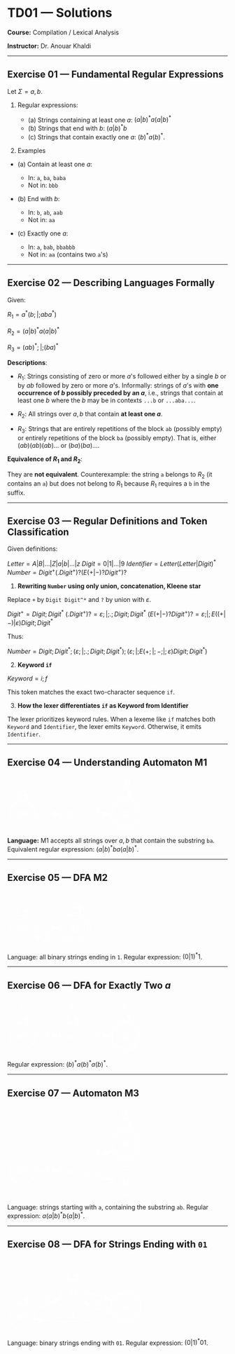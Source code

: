 <style>
/* Remove the white background from the initial polygon */
polygon[fill="white"] {
  fill: none !important;
}

/* Style for all path and ellipse elements (lines, arrows, circles) */
.graph path, .graph ellipse {
  stroke: white !important;
  fill: none !important; /* Ensures state fills are transparent/none */
}

/* Style for all text (state names, transition symbols) */
.graph text {
  fill: white !important;
}

/* Specific fix for final state rings and arrow heads */
.graph polygon[fill="black"] {
  fill: white !important;
  stroke: white !important;
}
</style>

# TD01 — Solutions

**Course:** Compilation / Lexical Analysis

**Instructor:** Dr. Anouar Khaldi

---

## Exercise 01 — Fundamental Regular Expressions

Let $\Sigma = {a,b}$.

1. Regular expressions:

   * (a) Strings containing at least one $a$:
     $(a|b)^* a (a|b)^*$
   * (b) Strings that end with $b$:
     $(a|b)^* b$
   * (c) Strings that contain exactly one $a$: $(b)^* a (b)^*$.

2. Examples

* (a) Contain at least one $a$:

  * In: `a`, `ba`, `baba`
  * Not in: `bbb`

* (b) End with $b$:

  * In: `b`, `ab`, `aab`
  * Not in: `aa`

* (c) Exactly one $a$:

  * In: `a`, `bab`, `bbabbb`
  * Not in: `aa` (contains two `a`'s)

---

## Exercise 02 — Describing Languages Formally

Given:

$R_1 = a^*(b ;|; a b a^*)$

$R_2 = (a | b)^* a (a | b)^*$

$R_3 = (a b)^* ;|; (b a)^*$

**Descriptions**:

* $R_1$: Strings consisting of zero or more $a$'s followed either by a single $b$ or by $a b$ followed by zero or more $a$'s. Informally: strings of $a$'s with **one occurrence of $b$ possibly preceded by an $a$**, i.e., strings that contain at least one $b$ where the $b$ may be in contexts `...b` or `...aba...`.

* $R_2$: All strings over ${a,b}$ that contain **at least one $a$**.

* $R_3$: Strings that are entirely repetitions of the block `ab` (possibly empty) or entirely repetitions of the block `ba` (possibly empty). That is, either $(ab)(ab)(ab)...$ or $(ba)(ba)...$.

**Equivalence of $R_1$ and $R_2$**:

They are **not equivalent**. Counterexample: the string `a` belongs to $R_2$ (it contains an `a`) but does not belong to $R_1$ because $R_1$ requires a `b` in the suffix.

---

## Exercise 03 — Regular Definitions and Token Classification

Given definitions:

$Letter = A | B | \dots | Z | a | b | \dots | z$
$Digit = 0 | 1 | \dots | 9$
$Identifier = Letter (Letter | Digit)^*$
$Number = Digit^+ (. Digit^+)? (E (+ | -)? Digit^+)?$

1. **Rewriting `Number` using only union, concatenation, Kleene star**

Replace `+` by `Digit Digit^*` and `?` by union with $\varepsilon$.

$Digit^+ = Digit ; Digit^*$
$(. Digit^+)? = \varepsilon ;|; . ; Digit ; Digit^*$
$(E(+|-) ? Digit^+)? = \varepsilon ;|; E ( ( + | - ) | \varepsilon ) Digit ; Digit^*$

Thus:

$Number = Digit ; Digit^* ; (\varepsilon ; | ; . ; Digit ; Digit^*) ; (\varepsilon ; | ; E ( + ; | ; - ; | ; \varepsilon ) Digit ; Digit^*)$

2. **Keyword `if`**

$Keyword = i; f$

This token matches the exact two-character sequence `if`.

3. **How the lexer differentiates `if` as Keyword from Identifier**

The lexer prioritizes keyword rules. When a lexeme like `if` matches both `Keyword` and `Identifier`, the lexer emits `Keyword`. Otherwise, it emits `Identifier`.

---

## Exercise 04 — Understanding Automaton M1

<svg xmlns="http://www.w3.org/2000/svg" xmlns:xlink="http://www.w3.org/1999/xlink" width="232pt" height="94pt" viewBox="0.00 0.00 232.00 94.00">
<g id="graph0" class="graph" transform="scale(1 1) rotate(0) translate(4 90.36)">
<title>M1</title>
<polygon fill="white" stroke="none" points="-4,4 -4,-90.36 227.88,-90.36 227.88,4 -4,4"/>
<!-- q0 -->
<g id="node1" class="node">
<title>q0</title>
<ellipse fill="none" stroke="black" cx="21.78" cy="-25.78" rx="21.78" ry="21.78"/>
<text xml:space="preserve" text-anchor="middle" x="21.78" y="-21.58" font-family="Helvetica,sans-Serif" font-size="14.00">q0</text>
</g>
<!-- q0&#45;&gt;q0 -->
<g id="edge1" class="edge">
<title>q0-&gt;q0</title>
<path fill="none" stroke="black" d="M13.9,-46.24C12.81,-56.45 15.44,-65.56 21.78,-65.56 25.54,-65.56 28,-62.35 29.14,-57.6"/>
<polygon fill="black" stroke="black" points="32.63,-57.9 29.58,-47.76 25.64,-57.59 32.63,-57.9"/>
<text xml:space="preserve" text-anchor="middle" x="21.78" y="-69.76" font-family="Times,serif" font-size="14.00">a</text>
</g>
<!-- q1 -->
<g id="node2" class="node">
<title>q1</title>
<ellipse fill="none" stroke="black" cx="108.33" cy="-25.78" rx="21.78" ry="21.78"/>
<text xml:space="preserve" text-anchor="middle" x="108.33" y="-21.58" font-family="Helvetica,sans-Serif" font-size="14.00">q1</text>
</g>
<!-- q0&#45;&gt;q1 -->
<g id="edge2" class="edge">
<title>q0-&gt;q1</title>
<path fill="none" stroke="black" d="M43.68,-25.78C53.06,-25.78 64.35,-25.78 74.79,-25.78"/>
<polygon fill="black" stroke="black" points="74.57,-29.28 84.57,-25.78 74.57,-22.28 74.57,-29.28"/>
<text xml:space="preserve" text-anchor="middle" x="65.06" y="-29.98" font-family="Times,serif" font-size="14.00">b</text>
</g>
<!-- q2 -->
<g id="node3" class="node">
<title>q2</title>
<ellipse fill="none" stroke="black" cx="198.1" cy="-25.78" rx="21.78" ry="21.78"/>
<ellipse fill="none" stroke="black" cx="198.1" cy="-25.78" rx="25.78" ry="25.78"/>
<text xml:space="preserve" text-anchor="middle" x="198.1" y="-21.58" font-family="Helvetica,sans-Serif" font-size="14.00">q2</text>
</g>
<!-- q1&#45;&gt;q2 -->
<g id="edge3" class="edge">
<title>q1-&gt;q2</title>
<path fill="none" stroke="black" d="M130.58,-25.78C139.65,-25.78 150.49,-25.78 160.77,-25.78"/>
<polygon fill="black" stroke="black" points="160.49,-29.28 170.49,-25.78 160.49,-22.28 160.49,-29.28"/>
<text xml:space="preserve" text-anchor="middle" x="151.22" y="-29.98" font-family="Times,serif" font-size="14.00">a</text>
</g>
<!-- q2&#45;&gt;q2 -->
<g id="edge4" class="edge">
<title>q2-&gt;q2</title>
<path fill="none" stroke="black" d="M189.39,-50.53C188.79,-60.83 191.69,-69.56 198.1,-69.56 201.91,-69.56 204.48,-66.48 205.81,-61.82"/>
<polygon fill="black" stroke="black" points="209.28,-62.31 206.68,-52.04 202.31,-61.69 209.28,-62.31"/>
<text xml:space="preserve" text-anchor="middle" x="198.1" y="-73.76" font-family="Times,serif" font-size="14.00">a,b</text>
</g>
</g>
</svg>

**Language:** M1 accepts all strings over ${a,b}$ that contain the substring `ba`.
Equivalent regular expression: $(a|b)^* b a (a|b)^*$.

---

## Exercise 05 — DFA M2

<svg xmlns="http://www.w3.org/2000/svg" xmlns:xlink="http://www.w3.org/1999/xlink" width="146pt" height="94pt" viewBox="0.00 0.00 146.00 94.00">
<g id="graph0" class="graph" transform="scale(1 1) rotate(0) translate(4 90.36)">
<title>M2</title>
<polygon fill="white" stroke="none" points="-4,4 -4,-90.36 142.11,-90.36 142.11,4 -4,4"/>
<!-- q0 -->
<g id="node1" class="node">
<title>q0</title>
<ellipse fill="none" stroke="black" cx="21.78" cy="-25.78" rx="21.78" ry="21.78"/>
<text xml:space="preserve" text-anchor="middle" x="21.78" y="-21.58" font-family="Helvetica,sans-Serif" font-size="14.00">q0</text>
</g>
<!-- q0&#45;&gt;q0 -->
<g id="edge2" class="edge">
<title>q0-&gt;q0</title>
<path fill="none" stroke="black" d="M13.9,-46.24C12.81,-56.45 15.44,-65.56 21.78,-65.56 25.54,-65.56 28,-62.35 29.14,-57.6"/>
<polygon fill="black" stroke="black" points="32.63,-57.9 29.58,-47.76 25.64,-57.59 32.63,-57.9"/>
<text xml:space="preserve" text-anchor="middle" x="21.78" y="-69.76" font-family="Times,serif" font-size="14.00">0</text>
</g>
<!-- q1 -->
<g id="node2" class="node">
<title>q1</title>
<ellipse fill="none" stroke="black" cx="112.33" cy="-25.78" rx="21.78" ry="21.78"/>
<ellipse fill="none" stroke="black" cx="112.33" cy="-25.78" rx="25.78" ry="25.78"/>
<text xml:space="preserve" text-anchor="middle" x="112.33" y="-21.58" font-family="Helvetica,sans-Serif" font-size="14.00">q1</text>
</g>
<!-- q0&#45;&gt;q1 -->
<g id="edge1" class="edge">
<title>q0-&gt;q1</title>
<path fill="none" stroke="black" d="M43.76,-25.78C52.98,-25.78 64.08,-25.78 74.59,-25.78"/>
<polygon fill="black" stroke="black" points="74.57,-29.28 84.57,-25.78 74.57,-22.28 74.57,-29.28"/>
<text xml:space="preserve" text-anchor="middle" x="65.06" y="-29.98" font-family="Times,serif" font-size="14.00">1</text>
</g>
<!-- q1&#45;&gt;q0 -->
<g id="edge4" class="edge">
<title>q1-&gt;q0</title>
<path fill="none" stroke="black" d="M90.98,-10.75C82.14,-5.95 71.55,-2.47 61.56,-4.98 57.93,-5.89 54.26,-7.22 50.72,-8.76"/>
<polygon fill="black" stroke="black" points="49.27,-5.57 41.91,-13.19 52.42,-11.82 49.27,-5.57"/>
<text xml:space="preserve" text-anchor="middle" x="65.06" y="-9.18" font-family="Times,serif" font-size="14.00">0</text>
</g>
<!-- q1&#45;&gt;q1 -->
<g id="edge3" class="edge">
<title>q1-&gt;q1</title>
<path fill="none" stroke="black" d="M103.55,-50.53C102.94,-60.83 105.87,-69.56 112.33,-69.56 116.17,-69.56 118.76,-66.48 120.11,-61.82"/>
<polygon fill="black" stroke="black" points="123.58,-62.31 120.99,-52.04 116.61,-61.69 123.58,-62.31"/>
<text xml:space="preserve" text-anchor="middle" x="112.33" y="-73.76" font-family="Times,serif" font-size="14.00">1</text>
</g>
</g>
</svg>

Language: all binary strings ending in `1`.
Regular expression: $(0|1)^* 1$.

---

## Exercise 06 — DFA for Exactly Two $a$

<svg xmlns="http://www.w3.org/2000/svg" xmlns:xlink="http://www.w3.org/1999/xlink" width="231pt" height="94pt" viewBox="0.00 0.00 231.00 94.00">
<g id="graph0" class="graph" transform="scale(1 1) rotate(0) translate(4 90.36)">
<title>M2</title>
<polygon fill="white" stroke="none" points="-4,4 -4,-90.36 227.1,-90.36 227.1,4 -4,4"/>
<!-- q0 -->
<g id="node1" class="node">
<title>q0</title>
<ellipse fill="none" stroke="black" cx="21.78" cy="-25.78" rx="21.78" ry="21.78"/>
<text xml:space="preserve" text-anchor="middle" x="21.78" y="-21.58" font-family="Helvetica,sans-Serif" font-size="14.00">q0</text>
</g>
<!-- q0&#45;&gt;q0 -->
<g id="edge1" class="edge">
<title>q0-&gt;q0</title>
<path fill="none" stroke="black" d="M13.97,-46.24C12.89,-56.45 15.5,-65.56 21.78,-65.56 25.51,-65.56 27.94,-62.35 29.07,-57.6"/>
<polygon fill="black" stroke="black" points="32.56,-57.9 29.51,-47.76 25.57,-57.59 32.56,-57.9"/>
<text xml:space="preserve" text-anchor="middle" x="21.78" y="-69.76" font-family="Times,serif" font-size="14.00">b</text>
</g>
<!-- q1 -->
<g id="node2" class="node">
<title>q1</title>
<ellipse fill="none" stroke="black" cx="107.55" cy="-25.78" rx="21.78" ry="21.78"/>
<text xml:space="preserve" text-anchor="middle" x="107.55" y="-21.58" font-family="Helvetica,sans-Serif" font-size="14.00">q1</text>
</g>
<!-- q0&#45;&gt;q1 -->
<g id="edge2" class="edge">
<title>q0-&gt;q1</title>
<path fill="none" stroke="black" d="M43.92,-25.78C53.04,-25.78 63.93,-25.78 74.05,-25.78"/>
<polygon fill="black" stroke="black" points="73.9,-29.28 83.9,-25.78 73.9,-22.28 73.9,-29.28"/>
<text xml:space="preserve" text-anchor="middle" x="64.66" y="-29.98" font-family="Times,serif" font-size="14.00">a</text>
</g>
<!-- q1&#45;&gt;q1 -->
<g id="edge3" class="edge">
<title>q1-&gt;q1</title>
<path fill="none" stroke="black" d="M99.74,-46.24C98.66,-56.45 101.27,-65.56 107.55,-65.56 111.28,-65.56 113.71,-62.35 114.84,-57.6"/>
<polygon fill="black" stroke="black" points="118.33,-57.9 115.28,-47.76 111.34,-57.59 118.33,-57.9"/>
<text xml:space="preserve" text-anchor="middle" x="107.55" y="-69.76" font-family="Times,serif" font-size="14.00">b</text>
</g>
<!-- q2 -->
<g id="node3" class="node">
<title>q2</title>
<ellipse fill="none" stroke="black" cx="197.32" cy="-25.78" rx="21.78" ry="21.78"/>
<ellipse fill="none" stroke="black" cx="197.32" cy="-25.78" rx="25.78" ry="25.78"/>
<text xml:space="preserve" text-anchor="middle" x="197.32" y="-21.58" font-family="Helvetica,sans-Serif" font-size="14.00">q2</text>
</g>
<!-- q1&#45;&gt;q2 -->
<g id="edge4" class="edge">
<title>q1-&gt;q2</title>
<path fill="none" stroke="black" d="M129.79,-25.78C138.86,-25.78 149.71,-25.78 159.98,-25.78"/>
<polygon fill="black" stroke="black" points="159.7,-29.28 169.7,-25.78 159.7,-22.28 159.7,-29.28"/>
<text xml:space="preserve" text-anchor="middle" x="150.43" y="-29.98" font-family="Times,serif" font-size="14.00">a</text>
</g>
<!-- q2&#45;&gt;q2 -->
<g id="edge5" class="edge">
<title>q2-&gt;q2</title>
<path fill="none" stroke="black" d="M188.6,-50.53C188,-60.83 190.91,-69.56 197.32,-69.56 201.12,-69.56 203.69,-66.48 205.03,-61.82"/>
<polygon fill="black" stroke="black" points="208.5,-62.31 205.9,-52.04 201.53,-61.69 208.5,-62.31"/>
<text xml:space="preserve" text-anchor="middle" x="197.32" y="-73.76" font-family="Times,serif" font-size="14.00">b</text>
</g>
</g>
</svg>

Regular expression: $(b)^* a (b)^* a (b)^*$.

---

## Exercise 07 — Automaton M3

<svg xmlns="http://www.w3.org/2000/svg" xmlns:xlink="http://www.w3.org/1999/xlink" width="232pt" height="156pt" viewBox="0.00 0.00 232.00 156.00">
<g id="graph0" class="graph" transform="scale(1 1) rotate(0) translate(4 152.36)">
<title>M3</title>
<polygon fill="white" stroke="none" points="-4,4 -4,-152.36 227.88,-152.36 227.88,4 -4,4"/>
<!-- q0 -->
<g id="node1" class="node">
<title>q0</title>
<ellipse fill="none" stroke="black" cx="21.78" cy="-41.78" rx="21.78" ry="21.78"/>
<text xml:space="preserve" text-anchor="middle" x="21.78" y="-37.58" font-family="Helvetica,sans-Serif" font-size="14.00">q0</text>
</g>
<!-- q1 -->
<g id="node2" class="node">
<title>q1</title>
<ellipse fill="none" stroke="black" cx="107.55" cy="-41.78" rx="21.78" ry="21.78"/>
<text xml:space="preserve" text-anchor="middle" x="107.55" y="-37.58" font-family="Helvetica,sans-Serif" font-size="14.00">q1</text>
</g>
<!-- q0&#45;&gt;q1 -->
<g id="edge1" class="edge">
<title>q0-&gt;q1</title>
<path fill="none" stroke="black" d="M43.92,-41.78C53.04,-41.78 63.93,-41.78 74.05,-41.78"/>
<polygon fill="black" stroke="black" points="73.9,-45.28 83.9,-41.78 73.9,-38.28 73.9,-45.28"/>
<text xml:space="preserve" text-anchor="middle" x="64.66" y="-45.98" font-family="Times,serif" font-size="14.00">a</text>
</g>
<!-- q2 -->
<g id="node3" class="node">
<title>q2</title>
<ellipse fill="none" stroke="black" cx="198.1" cy="-87.78" rx="21.78" ry="21.78"/>
<ellipse fill="none" stroke="black" cx="198.1" cy="-87.78" rx="25.78" ry="25.78"/>
<text xml:space="preserve" text-anchor="middle" x="198.1" y="-83.58" font-family="Helvetica,sans-Serif" font-size="14.00">q2</text>
</g>
<!-- q1&#45;&gt;q2 -->
<g id="edge2" class="edge">
<title>q1-&gt;q2</title>
<path fill="none" stroke="black" d="M127.33,-51.53C138.12,-57.14 151.97,-64.33 164.48,-70.83"/>
<polygon fill="black" stroke="black" points="162.75,-73.88 173.24,-75.38 165.98,-67.67 162.75,-73.88"/>
<text xml:space="preserve" text-anchor="middle" x="150.83" y="-68.98" font-family="Times,serif" font-size="14.00">b</text>
</g>
<!-- q3 -->
<g id="node4" class="node">
<title>q3</title>
<ellipse fill="none" stroke="black" cx="198.1" cy="-21.78" rx="21.78" ry="21.78"/>
<text xml:space="preserve" text-anchor="middle" x="198.1" y="-17.58" font-family="Helvetica,sans-Serif" font-size="14.00">q3</text>
</g>
<!-- q1&#45;&gt;q3 -->
<g id="edge3" class="edge">
<title>q1-&gt;q3</title>
<path fill="none" stroke="black" d="M129.09,-37.14C139.85,-34.71 153.27,-31.68 165.34,-28.95"/>
<polygon fill="black" stroke="black" points="165.91,-32.41 174.89,-26.79 164.37,-25.58 165.91,-32.41"/>
<text xml:space="preserve" text-anchor="middle" x="150.83" y="-37.18" font-family="Times,serif" font-size="14.00">a</text>
</g>
<!-- q2&#45;&gt;q2 -->
<g id="edge4" class="edge">
<title>q2-&gt;q2</title>
<path fill="none" stroke="black" d="M189.32,-112.53C188.71,-122.83 191.64,-131.56 198.1,-131.56 201.94,-131.56 204.53,-128.48 205.88,-123.82"/>
<polygon fill="black" stroke="black" points="209.35,-124.31 206.76,-114.04 202.38,-123.69 209.35,-124.31"/>
<text xml:space="preserve" text-anchor="middle" x="198.1" y="-135.76" font-family="Times,serif" font-size="14.00">a,b</text>
</g>
</g>
</svg>

Language: strings starting with `a`, containing the substring `ab`.
Regular expression: $a (a|b)^* b (a|b)^*$.

---

## Exercise 08 — DFA for Strings Ending with `01`

<svg xmlns="http://www.w3.org/2000/svg" xmlns:xlink="http://www.w3.org/1999/xlink" width="233pt" height="127pt" viewBox="0.00 0.00 233.00 127.00">
<g id="graph0" class="graph" transform="scale(1 1) rotate(0) translate(4 123.36)">
<title>EndsWith01</title>
<polygon fill="white" stroke="none" points="-4,4 -4,-123.36 228.67,-123.36 228.67,4 -4,4"/>
<!-- q0 -->
<g id="node1" class="node">
<title>q0</title>
<ellipse fill="none" stroke="black" cx="21.78" cy="-21.78" rx="21.78" ry="21.78"/>
<text xml:space="preserve" text-anchor="middle" x="21.78" y="-17.58" font-family="Helvetica,sans-Serif" font-size="14.00">q0</text>
</g>
<!-- q0&#45;&gt;q0 -->
<g id="edge2" class="edge">
<title>q0-&gt;q0</title>
<path fill="none" stroke="black" d="M13.9,-42.24C12.81,-52.45 15.44,-61.56 21.78,-61.56 25.54,-61.56 28,-58.35 29.14,-53.6"/>
<polygon fill="black" stroke="black" points="32.63,-53.9 29.58,-43.76 25.64,-53.59 32.63,-53.9"/>
<text xml:space="preserve" text-anchor="middle" x="21.78" y="-65.76" font-family="Times,serif" font-size="14.00">1</text>
</g>
<!-- q1 -->
<g id="node2" class="node">
<title>q1</title>
<ellipse fill="none" stroke="black" cx="108.33" cy="-62.78" rx="21.78" ry="21.78"/>
<text xml:space="preserve" text-anchor="middle" x="108.33" y="-58.58" font-family="Helvetica,sans-Serif" font-size="14.00">q1</text>
</g>
<!-- q0&#45;&gt;q1 -->
<g id="edge1" class="edge">
<title>q0-&gt;q1</title>
<path fill="none" stroke="black" d="M41.97,-31.08C52.67,-36.27 66.22,-42.84 78.2,-48.65"/>
<polygon fill="black" stroke="black" points="76.34,-51.64 86.86,-52.85 79.39,-45.34 76.34,-51.64"/>
<text xml:space="preserve" text-anchor="middle" x="65.06" y="-47.71" font-family="Times,serif" font-size="14.00">0</text>
</g>
<!-- q1&#45;&gt;q1 -->
<g id="edge3" class="edge">
<title>q1-&gt;q1</title>
<path fill="none" stroke="black" d="M100.46,-83.24C99.37,-93.45 101.99,-102.56 108.33,-102.56 112.1,-102.56 114.55,-99.35 115.7,-94.6"/>
<polygon fill="black" stroke="black" points="119.19,-94.9 116.14,-84.76 112.19,-94.59 119.19,-94.9"/>
<text xml:space="preserve" text-anchor="middle" x="108.33" y="-106.76" font-family="Times,serif" font-size="14.00">0</text>
</g>
<!-- q2 -->
<g id="node3" class="node">
<title>q2</title>
<ellipse fill="none" stroke="black" cx="198.89" cy="-38.78" rx="21.78" ry="21.78"/>
<ellipse fill="none" stroke="black" cx="198.89" cy="-38.78" rx="25.78" ry="25.78"/>
<text xml:space="preserve" text-anchor="middle" x="198.89" y="-34.58" font-family="Helvetica,sans-Serif" font-size="14.00">q2</text>
</g>
<!-- q1&#45;&gt;q2 -->
<g id="edge4" class="edge">
<title>q1-&gt;q2</title>
<path fill="none" stroke="black" d="M130.53,-61.2C138.35,-60.3 147.22,-58.91 155.11,-56.78 158.25,-55.93 161.46,-54.9 164.64,-53.77"/>
<polygon fill="black" stroke="black" points="165.74,-57.1 173.79,-50.2 163.2,-50.58 165.74,-57.1"/>
<text xml:space="preserve" text-anchor="middle" x="151.61" y="-62.45" font-family="Times,serif" font-size="14.00">1</text>
</g>
<!-- q2&#45;&gt;q0 -->
<g id="edge6" class="edge">
<title>q2-&gt;q0</title>
<path fill="none" stroke="black" d="M174.88,-28.52C162,-23.33 145.48,-17.6 130.11,-14.98 104.95,-10.69 76.06,-12.92 54.59,-15.93"/>
<polygon fill="black" stroke="black" points="54.35,-12.43 45,-17.41 55.42,-19.34 54.35,-12.43"/>
<text xml:space="preserve" text-anchor="middle" x="108.33" y="-19.18" font-family="Times,serif" font-size="14.00">1</text>
</g>
<!-- q2&#45;&gt;q1 -->
<g id="edge5" class="edge">
<title>q2-&gt;q1</title>
<path fill="none" stroke="black" d="M173.16,-33.96C165.03,-33.28 156.04,-33.5 148.11,-35.98 143.45,-37.43 138.86,-39.66 134.56,-42.23"/>
<polygon fill="black" stroke="black" points="132.7,-39.26 126.4,-47.77 136.64,-45.05 132.7,-39.26"/>
<text xml:space="preserve" text-anchor="middle" x="151.61" y="-40.18" font-family="Times,serif" font-size="14.00">0</text>
</g>
</g>
</svg>

Language: binary strings ending with `01`.
Regular expression: $(0|1)^* 0 1$.